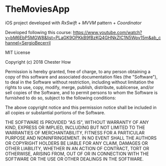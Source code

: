 # TheMoviesApp
iOS project developed with *RxSwift* + *MVVM* pattern + *Coordinator*

Developed following this course: https://www.youtube.com/watch?v=bM6EbP5MGW8&list=PLaGK9OPKkB9fBzKQ4GHNkZIC1N5Wpv15m&ab_channel=SergioBecerril

MIT License

Copyright (c) 2018 Chester How

Permission is hereby granted, free of charge, to any person obtaining a copy of this software and associated documentation files (the "Software"), to deal in the Software without restriction, including without limitation the rights to use, copy, modify, merge, publish, distribute, sublicense, and/or sell copies of the Software, and to permit persons to whom the Software is furnished to do so, subject to the following conditions:

The above copyright notice and this permission notice shall be included in all copies or substantial portions of the Software.

THE SOFTWARE IS PROVIDED "AS IS", WITHOUT WARRANTY OF ANY KIND, EXPRESS OR IMPLIED, INCLUDING BUT NOT LIMITED TO THE WARRANTIES OF MERCHANTABILITY, FITNESS FOR A PARTICULAR PURPOSE AND NONINFRINGEMENT. IN NO EVENT SHALL THE AUTHORS OR COPYRIGHT HOLDERS BE LIABLE FOR ANY CLAIM, DAMAGES OR OTHER LIABILITY, WHETHER IN AN ACTION OF CONTRACT, TORT OR OTHERWISE, ARISING FROM, OUT OF OR IN CONNECTION WITH THE SOFTWARE OR THE USE OR OTHER DEALINGS IN THE SOFTWARE.

